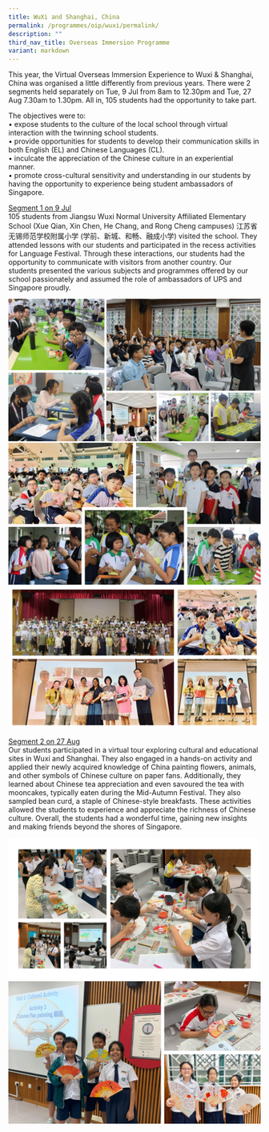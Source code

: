 ```yaml
---
title: WuXi and Shanghai, China
permalink: /programmes/oip/wuxi/permalink/
description: ""
third_nav_title: Overseas Immersion Programme
variant: markdown
---
```

This year, the Virtual Overseas Immersion Experience to Wuxi &amp; Shanghai, China was organised a little differently from previous years.  There were 2 segments held separately on Tue, 9 Jul from 8am to 12.30pm and Tue, 27 Aug 7.30am to 1.30pm. All in, 105 students had the opportunity to take part.

The objectives were to:<br>
•	expose students to the culture of the local school through virtual interaction with the twinning school students.<br>
•	provide opportunities for students to develop their communication skills in both English (EL) and Chinese Languages (CL).<br>
•	inculcate the appreciation of the Chinese culture in an experiential manner.<br>
•	promote cross-cultural sensitivity and understanding in our students by having the opportunity to experience being student ambassadors of Singapore.

<u>Segment 1 on 9 Jul</u><br>
105 students from Jiangsu Wuxi Normal University Affiliated Elementary School (Xue Qian, Xin Chen, He Chang, and Rong Cheng campuses) 江苏省无锡师范学校附属小学 (学前、新城、和畅、融成小学) visited the school. They attended lessons with our students and participated in the recess activities for Language Festival. Through these interactions, our students had the opportunity to communicate with visitors from another country. Our students presented the various subjects and programmes offered by our school passionately and assumed the role of ambassadors of UPS and Singapore proudly.

![](/images/Programmes/2024/Collage_Session_1_1.jpg)
![](/images/Programmes/2024/Collage_Session_1_2.jpg)
![](/images/Programmes/2024/Collage_Session_1_3.jpg)

<u>Segment 2 on 27 Aug</u><br>
Our students participated in a virtual tour exploring cultural and educational sites in Wuxi and Shanghai. They also engaged in a hands-on activity and applied their newly acquired knowledge of China painting flowers, animals, and other symbols of Chinese culture on paper fans. Additionally, they learned about Chinese tea appreciation and even savoured the tea with mooncakes, typically eaten during the Mid-Autumn Festival. They also sampled bean curd, a staple of Chinese-style breakfasts. These activities allowed the students to experience and appreciate the richness of Chinese culture. Overall, the students had a wonderful time, gaining new insights and making friends beyond the shores of Singapore.

![](/images/Programmes/2024/Collage_Session_2_1.jpg)
![](/images/Programmes/2024/Collage_Session_2_2.jpg)
